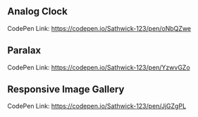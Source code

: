 ## Analog Clock

CodePen Link: https://codepen.io/Sathwick-123/pen/oNbQZwe

## Paralax

CodePen Link: https://codepen.io/Sathwick-123/pen/YzwvGZo

## Responsive Image Gallery

CodePen Link: https://codepen.io/Sathwick-123/pen/JjGZgPL
